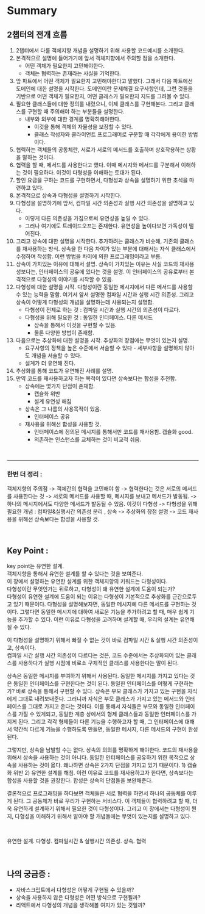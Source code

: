# Summary

## 2챕터의 전개 흐름

1. 2챕터에서 다룰 객체지향 개념을 설명하기 위해 사용할 코드예시를 소개한다.
2. 본격적으로 설명에 들어가기에 앞서 객체지향에서 주의할 점을 소개한다.
   - 어떤 객체가 필요한지 고민해야한다.
   - 객체는 협력하는 존재라는 사실을 기억한다.
3. 앞 파트에서 어떤 객체가 필요한지 고민해야한다고 말했다. 그래서 다음 파트에선 도메인에 대한 설명을 시작한다. 도메인이란 문제해결 요구사항인데, 그런 것들을 기반으로 어떤 객체가 필요한지, 어떤 클래스가 필요한지 지도를 그려볼 수 있다.
4. 필요한 클래스들에 대한 정의를 내렸으니, 이제 클래스를 구현해본다. 그리고 클래스를 구현할 때 주의해야 하는 부분들을 설명한다.
   - 내부와 외부에 대한 경계를 명확히해야한다.
     - 이것을 통해 객체의 자율성을 보장할 수 있다.
     - 클래스 작성자와 클라이언트 프로그래머로 구분할 때 각각에게 용이한 방법이다.
5. 협력하는 객체들의 공동체란, 서로가 서로의 메서드를 호출하며 상호작용하는 상황을 말하는 것이다.
6. 협력을 할 때, 메서드를 사용한다고 했다. 이때 메시지와 메서드를 구분해서 이해하는 것이 필요하다. 이것이 다형성을 이해하는 토대가 된다.
7. 할인 요금을 구하는 코드를 구현하면서, 다형성과 상속을 설명하기 위한 초석을 마련하고 있다.
8. 본격적으로 상속과 다형성을 설명하기 시작한다.
9. 다형성을 설명하기에 앞서, 컴파일 시간 의존성과 실행 시간 의존성을 설명하고 있다.
   - 이렇게 다른 의존성을 가짐으로써 유연성을 높일 수 있다.
   - 그러나 여기에도 트레이드오프는 존재한다. 유연성을 높이다보면 가독성이 떨어진다.
10. 그리고 상속에 대한 설명을 시작한다. 추가하려는 클래스가 비슷해, 기존의 클래스를 재사용하는 방식. 상속을 한 다음 차이가 있는 부분에 대해서는 자식 클래스에서 수정하며 작성함. 이런 방법을 차이에 의한 프로그래밍이라고 부름.
11. 상속이 가치있는 이유에 대해서 설명. 상속이 가치있는 이유는 사실 코드의 재사용성보다는, 인터페이스의 공유에 있다는 것을 설명. 이 인터페이스의 공유로부터 본격적으로 다형성의 이야기를 시작할 수 있음.
12. 다형성에 대한 설명을 시작. 다형성이란 동일한 메시지에서 다른 메서드를 사용할 수 있는 능력을 말함. 여기서 앞서 설명한 컴파일 시간과 실행 시간 의존성. 그리고 상속이 어떻게 다형성의 개념을 설명하는데 사용되는지 설명함.
    - 다형성이 전제로 하는 것 : 컴파일 시간과 실행 시간의 의존성이 다르다.
    - 다형성을 위해 필요한 것 : 동일한 인터페이스. 다른 메서드
      - 상속을 통해서 이것을 구현할 수 있음.
      - 물론 다양한 방법이 존재함.
13. 다음으로는 추상화에 대한 설명을 시작. 추상화의 장점에는 무엇이 있는지 설명.
    - 요구사항의 정책을 높은 수준에서 서술할 수 있다 - 세부사항을 설명하지 않아도 개념을 서술할 수 있다.
    - 설계가 더 유연해 진다.
14. 추상화를 통해 코드가 유연해진 사례를 설명.
15. 만약 코드를 재사용하고자 하는 목적이 있다면 상속보다는 합성을 추천함.
    - 상속에는 몇가지 단점이 존재함.
      - 캡슐화 위반
      - 설계 유연성 해침
    - 상속은 그 나름의 사용목적이 있음.
      - 인터페이스 공유
    - 재사용을 위해선 합성을 사용할 것.
      - 인터페이스에 정의된 메시지를 통해서만 코드를 재사용함. 캡슐화 good.
      - 의존하는 인스턴스를 교체하는 것이 비교적 쉬움.

<br>

---

### 한번 더 정리 :

객체지향의 주의점 -> 객체간의 협력을 고민해야 함 -> 협력한다는 것은 서로의 메서드를 사용한다는 것 -> 서로의 메서드를 사용할 때, 메시지를 보내고 메서드가 발동됨. -> 하나의 메시지에서도 다양한 메서드가 발동될 수 있음. 이것이 다형성 -> 다형성을 위해 필요한 개념 : 컴파일&실행시간 의존성 분리 , 상속 -> 추상화의 장점 설명 -> 코드 재사용을 위해선 상속보다는 합성을 사용할 것.

<br>

## Key Point :

key point는 유연한 설계.  
객체지향을 통해서 유연한 설계를 할 수 있다는 것을 보여준다.  
이 장에서 설명하는 유연한 설계를 위한 객체지향의 키워드는 다형성이다.  
다형성이란 무엇인가는 뒤로하고, 다형성이 왜 유연한 설계에 도움이 되는가?  
다형성이 유연한 설계에 도움이 되는 이유는 다형성이 기본적으로 추상화를 근간으로두고 있기 때문이다. 다형성을 설명해보자면, 동일한 메시지에 다른 메서드를 구현하는 것이다. 그렇다면 동일한 메시지에 대하여 새로운 기능을 추가하려고 할 때, 매우 쉽게 기능을 추가할 수 있다. 이런 이유로 다형성을 고려하며 설계할 때, 우리의 설계는 유연해질 수 있다.

이 다형성을 설명하기 위해서 빠질 수 없는 것이 바로 컴파일 시간 & 실행 시간 의존성이고, 상속이다.  
컴파일 시간 실행 시간 의존성이 다르다는 것은, 코드 수준에서는 추상화되어 있는 클래스를 사용하다가 실행 시점에 비로소 구체적인 클래스를 사용한다는 말이 된다.

상속은 동일한 메시지를 부여하기 위해서 사용된다. 동일한 메시지를 가지고 있다는 것은 동일한 인터페이스를 구현한다는 것이 된다. 동일한 인터페이스를 어떻게 구현하는가? 바로 상속을 통해서 구현할 수 있다. 상속은 부모 클래스가 가지고 있는 구현을 자식에게 그대로 내려보내준다. 그러니까 자식은 부모 클래스가 가지고 있는 메서드와 인터페이스를 그대로 가지고 온다는 것이다. 이를 통해서 자식들은 부모와 동일한 인터페이스를 가질 수 있게되고, 동일한 계층 상에서의 형제 클래스들과 동일한 인터페이스를 가지게 된다. 그리고 각각 형제들이 다른 기능을 수행하고자 할 때, 그 인터페이스에 대해서 약간씩 다르게 기능을 수행하도록 만들면, 동일한 메시지, 다른 메서드의 구현이 완성된다.

그렇지만, 상속을 남발할 수는 없다. 상속의 의의를 명확하게 해야한다. 코드의 재사용을 위해서 상속을 사용하는 것이 아니다. 동일한 인터페이스를 공유하기 위한 목적으로 상속을 사용하는 것이 옳다. 왜냐하면 상속은 2가지 단점을 가지고 있기 때문이다. 1) 캡슐화 위반 2) 유연한 설계를 해침. 이런 이유로 코드를 재사용하고자 한다면, 상속보다는 합성을 사용할 것을 권장한다. 합성은 상속의 단점들을 보완해준다.

결론적으로 프로그래밍을 하다보면 객체들은 서로 협력을 하면서 하나의 공동체를 이루게 된다. 그 공동체가 바로 우리가 구현하는 서비스다. 이 객체들이 협력하려고 할 때, 더욱 유연하게 설계하기 위해서 필요한 것이 다형성이다. 그리고 이 장에서는 다형성이 뭔지, 다형성을 이해하기 위해서 알아야 할 개념들에는 무엇이 있는지를 설명하고 있다.

<br>

유연한 설계. 다형성. 컴파일시간 & 실행시간 의존성. 상속. 협력

<br>

## 나의 궁금증 :

- 자바스크립트에서 다형성은 어떻게 구현될 수 있을까?
- 상속을 사용하지 않은 다형성은 어떤 방식으로 구현될까?
- 리액트에서 다형성의 개념을 생각해볼 여지가 있는 것일까?
